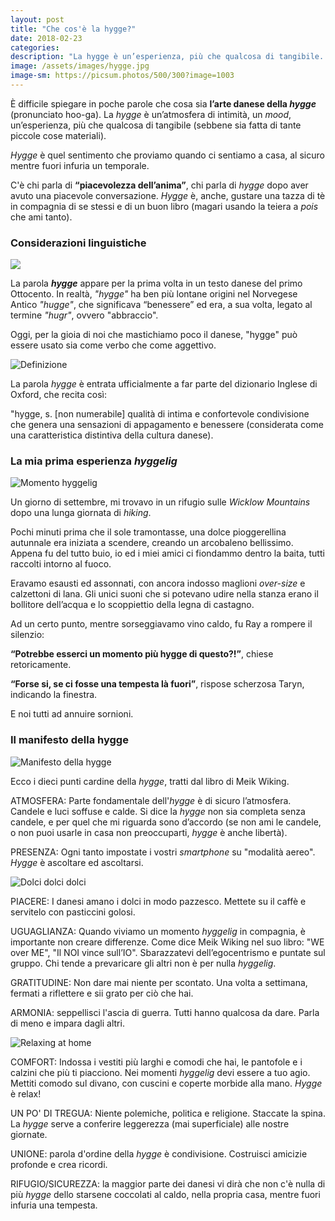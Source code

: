 ```yaml
---
layout: post
title: "Che cos'è la hygge?"
date: 2018-02-23
categories:
description: "La hygge è un’esperienza, più che qualcosa di tangibile. C'è chi parla di **“piacevolezza dell’anima”**, e chi parla di _hygge_ dopo aver avuto una piacevole conversazione. _Hygge_ è tutto questo e molto di più"
image: /assets/images/hygge.jpg
image-sm: https://picsum.photos/500/300?image=1003
---
```

È difficile spiegare in poche parole che cosa sia **l’arte danese della _hygge_** (pronunciato hoo-ga). La _hygge_ è un’atmosfera di intimità, un _mood_, un’esperienza, più che qualcosa di tangibile (sebbene sia fatta di tante piccole cose materiali).

_Hygge_ è quel sentimento che proviamo quando ci sentiamo a casa, al sicuro mentre fuori infuria un temporale.

C'è chi parla di **“piacevolezza dell’anima”**, chi parla di _hygge_ dopo aver avuto una piacevole conversazione. _Hygge_ è, anche, gustare una tazza di tè in compagnia di se stessi e di un buon libro (magari usando la teiera a _pois_ che ami tanto).

### Considerazioni linguistiche

![](/assets/images/the-little-book-of-hygge.jpg)

La parola **_hygge_** appare per la prima volta in un testo danese del primo Ottocento. In realtà, _"hygge"_ ha ben più lontane origini nel Norvegese Antico _"hugge"_, che significava “benessere” ed era, a sua volta, legato al termine _"hugr"_, ovvero "abbraccio".

Oggi, per la gioia di noi che mastichiamo poco il danese, "hygge" può essere usato sia come verbo che come aggettivo.

![Definizione](/assets/images/hygge-definition.jpg)

La parola _hygge_ è entrata ufficialmente a far parte del dizionario Inglese di Oxford, che recita così:

"hygge, s.
[non numerabile] qualità di intima e confortevole condivisione che genera una sensazioni di appagamento e benessere (considerata come una caratteristica distintiva della cultura danese).

### La mia prima esperienza _hyggelig_

![Momento hyggelig](/assets/images/hyggelig-time.jpg)

Un giorno di settembre, mi trovavo in un rifugio sulle _Wicklow Mountains_ dopo una lunga giornata di _hiking_.

Pochi minuti prima che il sole tramontasse, una dolce pioggerellina autunnale era iniziata a scendere, creando un arcobaleno bellissimo. Appena fu del tutto buio, io ed i miei amici ci fiondammo dentro la baita, tutti raccolti intorno al fuoco.

Eravamo esausti ed assonnati, con ancora indosso maglioni _over-size_ e calzettoni di lana. Gli unici suoni che si potevano udire nella stanza erano il bollitore dell’acqua e lo scoppiettio della legna di castagno.

Ad un certo punto, mentre sorseggiavamo vino caldo, fu Ray a rompere il silenzio:

**“Potrebbe esserci un momento più hygge di questo?!”**, chiese retoricamente.

**“Forse si, se ci fosse una tempesta là fuori”**, rispose scherzosa Taryn, indicando la finestra.

E noi tutti ad annuire sornioni.

### Il manifesto della hygge

![Manifesto della hygge](/assets/images/manifesto.jpeg)

Ecco i dieci punti cardine della _hygge_, tratti dal libro di Meik Wiking.

ATMOSFERA: Parte fondamentale dell'_hygge_ è di sicuro l’atmosfera. Candele e luci soffuse e calde. Si dice la _hygge_ non sia completa senza candele, e per quel che mi riguarda sono d’accordo (se non ami le candele, o non puoi usarle in casa non preoccuparti, _hygge_ è anche libertà).

PRESENZA: Ogni tanto impostate i vostri _smartphone_ su "modalità aereo". _Hygge_ è ascoltare ed ascoltarsi.

![Dolci dolci dolci](/assets/images/tea-time.jpg)

PIACERE: I danesi amano i dolci in modo pazzesco. Mettete su il caffè e servitelo con pasticcini golosi.

UGUAGLIANZA: Quando viviamo un momento _hyggelig_ in compagnia, è importante non creare differenze. Come dice Meik Wiking nel suo libro: "WE over ME", "Il NOI vince sull’IO". Sbarazzatevi dell’egocentrismo e puntate sul gruppo. Chi tende a prevaricare gli altri non è per nulla _hyggelig_.

GRATITUDINE: Non dare mai niente per scontato. Una volta a settimana, fermati a riflettere e sii grato per ciò che hai.

ARMONIA: seppellisci l'ascia di guerra. Tutti hanno qualcosa da dare. Parla di meno e impara dagli altri.

![Relaxing at home](/assets/images/relax-at-home.jpg)

COMFORT: Indossa i vestiti più larghi e comodi che hai, le pantofole e i calzini che più ti piacciono. Nei momenti _hyggelig_ devi essere a tuo agio. Mettiti comodo sul divano, con cuscini e coperte morbide alla mano. _Hygge_ è relax!

UN PO' DI TREGUA: Niente polemiche, politica e religione. Staccate la spina. La _hygge_ serve a conferire leggerezza (mai superficiale) alle nostre giornate.

UNIONE: parola d'ordine della _hygge_ è condivisione. Costruisci amicizie profonde e crea ricordi.

RIFUGIO/SICUREZZA: la maggior parte dei danesi vi dirà che non c'è nulla di più _hygge_ dello starsene coccolati al caldo, nella propria casa, mentre fuori infuria una tempesta.
